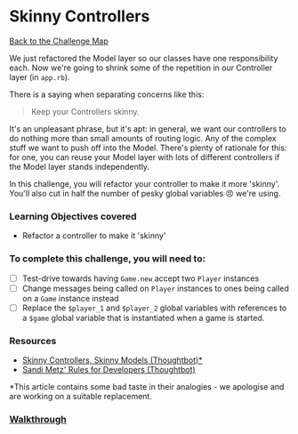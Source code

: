 # Skinny Controllers

[Back to the Challenge Map](00_challenge_map.md)

We just refactored the Model layer so our classes have one responsibility each. Now we're going to shrink some of the repetition in our Controller layer (in `app.rb`).

There is a saying when separating concerns like this:

> Keep your Controllers skinny.

It's an unpleasant phrase, but it's apt: in general, we want our controllers to do nothing more than small amounts of routing logic. Any of the complex stuff we want to push off into the Model. There's plenty of rationale for this: for one, you can reuse your Model layer with lots of different controllers if the Model layer stands independently.

In this challenge, you will refactor your controller to make it more 'skinny'. You'll also cut in half the number of pesky global variables :angry: we're using.

### Learning Objectives covered
- Refactor a controller to make it 'skinny'

### To complete this challenge, you will need to:

- [ ] Test-drive towards having `Game.new` accept two `Player` instances
- [ ] Change messages being called on `Player` instances to ones being called on a `Game` instance instead
- [ ] Replace the `$player_1` and `$player_2` global variables with references to a `$game` global variable that is instantiated when a game is started.

### Resources

- [Skinny Controllers, Skinny Models (Thoughtbot)*](https://robots.thoughtbot.com/skinny-controllers-skinny-models)
- [Sandi Metz' Rules for Developers (Thoughtbot)](https://robots.thoughtbot.com/sandi-metz-rules-for-developers)
 
*This article contains some bad taste in their analogies - we apologise and are working on a suitable replacement.

### [Walkthrough](walkthroughs/26_skinny_controllers.md)
